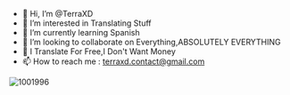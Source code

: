 - 👋 Hi, I’m @TerraXD
- 👀 I’m interested in Translating Stuff
- 🌱 I’m currently learning Spanish
- 💞️ I’m looking to collaborate on Everything,ABSOLUTELY EVERYTHING
- 🎈 I Translate For Free,I Don't Want Money
- 📫 How to reach me : terraxd.contact@gmail.com

![1001996](https://user-images.githubusercontent.com/63020964/129037611-78eaf784-1852-4cc3-891b-b58d00942ae1.png)


<!---
Hey There My Friend,i Translate Stuff For Free Just Ask
--->
